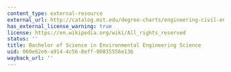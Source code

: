 ```yaml
---
content_type: external-resource
external_url: http://catalog.mit.edu/degree-charts/engineering-civil-environmental-engineering-course-1-eng/
has_external_license_warning: true
license: https://en.wikipedia.org/wiki/All_rights_reserved
status: ''
title: Bachelor of Science in Environmental Engineering Science
uid: 060e62eb-a914-4c56-8eff-00835556e136
wayback_url: ''
---
```

